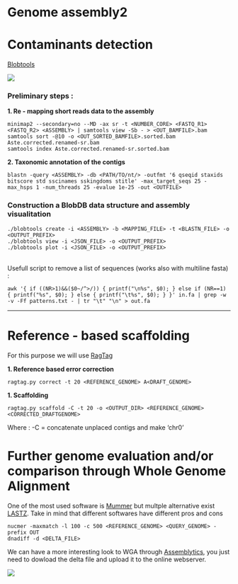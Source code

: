 Genome assembly2
================

# Contaminants detection

[Blobtools](https://raw.githubusercontent.com/jacopoM28/CompOmics_Tutorship/main/2023/5_GenomeAssembly2/Figures/Blobtools.png)

![](https://raw.githubusercontent.com/jacopoM28/CompOmics_2022/main/5_GenomeAssembly2/Figures/Blobtools.png)

### Preliminary steps :

**1. Re - mapping short reads data to the
    assembly**

    minimap2 --secondary=no --MD -ax sr -t <NUMBER_CORE> <FASTQ_R1> <FASTQ_R2> <ASSEMBLY> | samtools view -Sb - > <OUT_BAMFILE>.bam
    samtools sort -@10 -o <OUT_SORTED_BAMFILE>.sorted.bam Aste.corrected.renamed-sr.bam
    samtools index Aste.corrected.renamed-sr.sorted.bam

**2. Taxonomic annotation of the
    contigs**

    blastn -query <ASSEMBLY> -db <PATH/TO/nt/> -outfmt '6 qseqid staxids bitscore std sscinames sskingdoms stitle' -max_target_seqs 25 -max_hsps 1 -num_threads 25 -evalue 1e-25 -out <OUTFILE>

### Construction a BlobDB data structure and assembly visualitation

    ./blobtools create -i <ASSEMBLY> -b <MAPPING_FILE> -t <BLASTN_FILE> -o <OUTPUT_PREFIX>
    ./blobtools view -i <JSON_FILE> -o <OUTPUT_PREFIX>
    ./blobtools plot -i <JSON_FILE> -o <OUTPUT_PREFIX>

<br/> Usefull script to remove a list of sequences (works also with
multiline fasta)
    :

    awk '{ if ((NR>1)&&($0~/^>/)) { printf("\n%s", $0); } else if (NR==1) { printf("%s", $0); } else { printf("\t%s", $0); } }' in.fa | grep -w -v -Ff patterns.txt - | tr "\t" "\n" > out.fa

-----

# Reference - based scaffolding

For this purpose we will use [RagTag](https://github.com/malonge/RagTag)

**1. Reference based error correction**

    ragtag.py correct -t 20 <REFERENCE_GENOME> A<DRAFT_GENOME>

**1.
    Scaffolding**

    ragtag.py scaffold -C -t 20 -o <OUTPUT_DIR> <REFERENCE_GENOME> <CORRECTED_DRAFTGENOME>

Where : -C = concatenate unplaced contigs and make
‘chr0’

# Further genome evaluation and/or comparison through Whole Genome Alignment

One of the most used software is
[Mummer](http://mummer.sourceforge.net/) but multple alternative exist
[LASTZ](https://github.com/lastz/lastz). Take in mind that different
softwares have different pros and
    cons

    nucmer -maxmatch -l 100 -c 500 <REFERENCE_GENOME> <QUERY_GENOME> -prefix OUT
    dnadiff -d <DELTA_FILE>

We can have a more interesting look to WGA through
[Assemblytics](http://assemblytics.com/), you just need to dowload the
delta file and upload it to the online
webserver.

![](https://raw.githubusercontent.com/jacopoM28/CompOmics_2022/main/5_GenomeAssembly2/Figures/Assemblytics.png)
